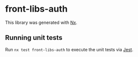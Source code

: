 # front-libs-auth

This library was generated with [Nx](https://nx.dev).

## Running unit tests

Run `nx test front-libs-auth` to execute the unit tests via [Jest](https://jestjs.io).
